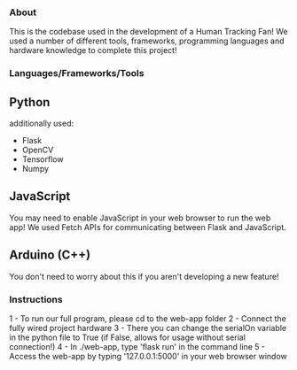 ### About
This is the codebase used in the development of a Human Tracking Fan! We used a number of different tools, frameworks, programming languages and hardware knowledge to complete this project!

### Languages/Frameworks/Tools

## Python
additionally used:
* Flask
* OpenCV
* Tensorflow
* Numpy


## JavaScript
You may need to enable JavaScript in your web browser to run the web app! We used Fetch APIs for communicating between Flask and JavaScript.



## Arduino (C++)
You don't need to worry about this if you aren't developing a new feature!



### Instructions

1 - To run our full program, please cd to the web-app folder
2 - Connect the fully wired project hardware
3 - There you can change the serialOn variable in the python file to True (if False, allows for usage without serial connection!)
4 - In ./web-app, type 'flask run' in the command line
5 - Access the web-app by typing '127.0.0.1:5000' in your web browser window